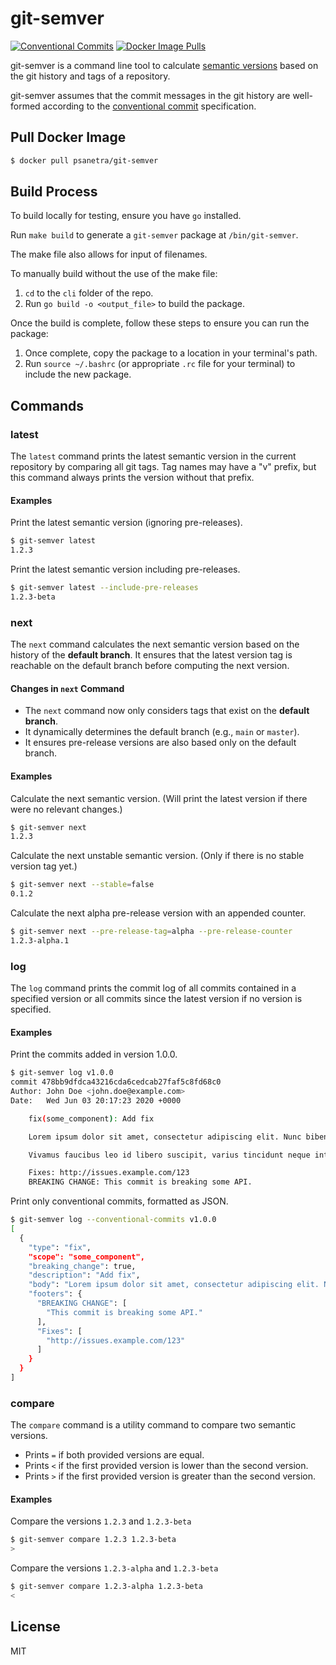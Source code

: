 # git-semver
[![Conventional Commits](https://img.shields.io/badge/Conventional%20Commits-1.0.0-yellow.svg)](https://conventionalcommits.org) [![Docker Image Pulls](https://img.shields.io/docker/pulls/psanetra/git-semver)](https://hub.docker.com/r/psanetra/git-semver)

git-semver is a command line tool to calculate [semantic versions](https://semver.org/spec/v2.0.0.html) based on the git history and tags of a repository.

git-semver assumes that the commit messages in the git history are well-formed according to the [conventional commit](https://www.conventionalcommits.org/en/v1.0.0-beta.4/) specification.

## Pull Docker Image

```bash
$ docker pull psanetra/git-semver
```

## Build Process

To build locally for testing, ensure you have `go` installed.

Run `make build` to generate a `git-semver` package at `/bin/git-semver`.

The make file also allows for input of filenames.

To manually build without the use of the make file:

1. `cd` to the `cli` folder of the repo.
2. Run `go build -o <output_file>` to build the package.

Once the build is complete, follow these steps to ensure you can run the package:

1. Once complete, copy the package to a location in your terminal's path.
2. Run `source ~/.bashrc` (or appropriate `.rc` file for your terminal) to include the new package.

## Commands

### latest

The `latest` command prints the latest semantic version in the current repository by comparing all git tags. Tag names may have a "v" prefix, but this command always prints the version without that prefix.

#### Examples

Print the latest semantic version (ignoring pre-releases).
```bash
$ git-semver latest
1.2.3
```

Print the latest semantic version including pre-releases.
```bash
$ git-semver latest --include-pre-releases
1.2.3-beta
```

### next

The `next` command calculates the next semantic version based on the history of the **default branch**. It ensures that the latest version tag is reachable on the default branch before computing the next version.

#### **Changes in `next` Command**
- The `next` command now only considers tags that exist on the **default branch**.
- It dynamically determines the default branch (e.g., `main` or `master`).
- It ensures pre-release versions are also based only on the default branch.

#### Examples

Calculate the next semantic version. (Will print the latest version if there were no relevant changes.)
```bash
$ git-semver next
1.2.3
```

Calculate the next unstable semantic version. (Only if there is no stable version tag yet.)
```bash
$ git-semver next --stable=false
0.1.2
```

Calculate the next alpha pre-release version with an appended counter.
```bash
$ git-semver next --pre-release-tag=alpha --pre-release-counter
1.2.3-alpha.1
```

### log

The `log` command prints the commit log of all commits contained in a specified version or all commits since the latest version if no version is specified.

#### Examples

Print the commits added in version 1.0.0.
```bash
$ git-semver log v1.0.0
commit 478bb9dfdca43216cda6cedcab27faf5c8fd68c0
Author: John Doe <john.doe@example.com>
Date:   Wed Jun 03 20:17:23 2020 +0000

    fix(some_component): Add fix

    Lorem ipsum dolor sit amet, consectetur adipiscing elit. Nunc bibendum vulputate sapien vel mattis.

    Vivamus faucibus leo id libero suscipit, varius tincidunt neque interdum. Mauris rutrum at velit vitae semper.

    Fixes: http://issues.example.com/123
    BREAKING CHANGE: This commit is breaking some API.
```

Print only conventional commits, formatted as JSON.
```bash
$ git-semver log --conventional-commits v1.0.0
[
  {
    "type": "fix",
    "scope": "some_component",
    "breaking_change": true,
    "description": "Add fix",
    "body": "Lorem ipsum dolor sit amet, consectetur adipiscing elit. Nunc bibendum vulputate sapien vel mattis.\n\nVivamus faucibus leo id libero suscipit, varius tincidunt neque interdum. Mauris rutrum at velit vitae semper.",
    "footers": {
      "BREAKING CHANGE": [
        "This commit is breaking some API."
      ],
      "Fixes": [
        "http://issues.example.com/123"
      ]
    }
  }
]
```

### compare

The `compare` command is a utility command to compare two semantic versions.

- Prints `=` if both provided versions are equal.
- Prints `<` if the first provided version is lower than the second version.
- Prints `>` if the first provided version is greater than the second version.

#### Examples

Compare the versions `1.2.3` and `1.2.3-beta`
```bash
$ git-semver compare 1.2.3 1.2.3-beta
>
```

Compare the versions `1.2.3-alpha` and `1.2.3-beta`
```bash
$ git-semver compare 1.2.3-alpha 1.2.3-beta
<
```

## License

MIT

